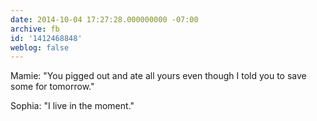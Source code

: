 ```yaml
---
date: 2014-10-04 17:27:28.000000000 -07:00
archive: fb
id: '1412468848'
weblog: false
---
```


Mamie: "You pigged out and ate all yours even though I told you to save some for tomorrow."

Sophia: "I live in the moment."
